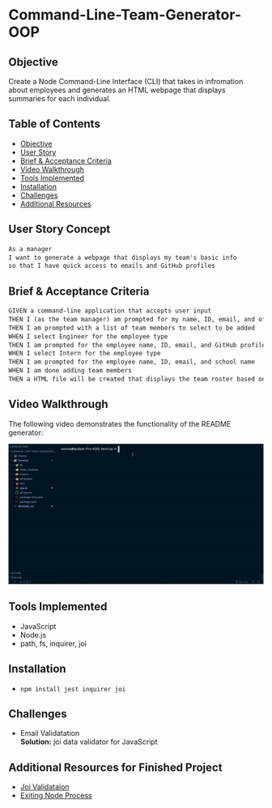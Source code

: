# Command-Line-Team-Generator-OOP

## Objective

Create a Node Command-Line Interface (CLI) that takes in infromation about employees and generates an HTML webpage that displays summaries for each individual.

## Table of Contents

* [Objective](#objective)
* [User Story](#user-story-concept)
* [Brief & Acceptance Criteria](#brief-and-acceptance-criteria)
* [Video Walkthrough](#video-walkthrough)
* [Tools Implemented](#tools-implemented)
* [Installation](#installation)
* [Challenges](#challenges)
* [Additional Resources](#additional-resources-for-finished-project)

## User Story Concept

```md
As a manager
I want to generate a webpage that displays my team's basic info
so that I have quick access to emails and GitHub profiles
```

## Brief & Acceptance Criteria

```md
GIVEN a command-line application that accepts user input
THEN I (as the team manager) am prompted for my name, ID, email, and office number
THEN I am prompted with a list of team members to select to be added
WHEN I select Engineer for the employee type 
THEN I am prompted for the employee name, ID, email, and GitHub profile
WHEN I select Intern for the employee type
THEN I am prompted for the employee name, ID, email, and school name
WHEN I am done adding team members
THEN a HTML file will be created that displays the team roster based on the information provided
```

## Video Walkthrough

The following video demonstrates the functionality of the README generator:

![Command Line Team Generator Demo](./Assets/demo.gif)


## Tools Implemented

* JavaScript
* Node.js
* path, fs, inquirer, joi

## Installation

* `npm install jest inquirer joi`

## Challenges

* Email Validatation <br>
    **Solution:** joi data validator for JavaScript

## Additional Resources for Finished Project

* [Joi Validataion](https://joi.dev/api/?v=17.3.0)
* [Exiting Node Process](https://nodejs.dev/learn/how-to-exit-from-a-nodejs-program)